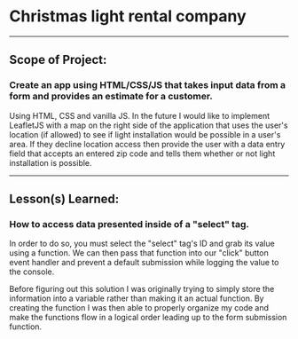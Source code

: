 # Christmas light rental company

---

## Scope of Project:

### Create an app using HTML/CSS/JS that takes input data from a form and provides an estimate for a customer.

Using HTML, CSS and vanilla JS. In the future I would like to implement LeafletJS with a map on the right side of the application that uses the user's location (if allowed) to see if light installation would be possible in a user's area. If they decline location access then provide the user with a data entry field that accepts an entered zip code and tells them whether or not light installation is possible.

---

## Lesson(s) Learned:

### How to access data presented inside of a "select" tag.

In order to do so, you must select the "select" tag's ID and grab its value using a function. We can then pass that function into our "click" button event handler and prevent a default submission while logging the value to the console.

Before figuring out this solution I was originally trying to simply store the information into a variable rather than making it an actual function. By creating the function I was then able to properly organize my code and make the functions flow in a logical order leading up to the form submission function.
